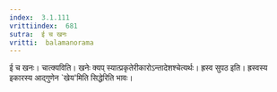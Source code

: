 ```yaml
---
index:  3.1.111
vrittiindex:  681
sutra:  ई च खनः
vritti:  balamanorama 
---
```


ई च खनः। चात्क्यविति। खनेः क्यप् स्यात्प्रकृतेरीकारोऽन्तादेशश्चेत्यर्थः। ह्रस्व सुपठ इति। ह्रस्वस्य इकारस्य आद्गुणेन `खेय'मिति सिद्धेरिति भावः। 


